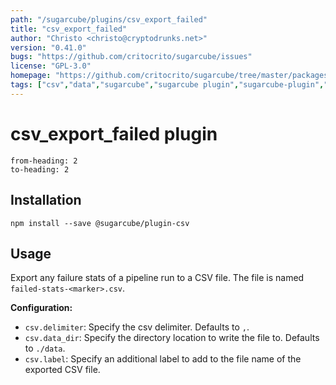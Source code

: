 ```yaml
---
path: "/sugarcube/plugins/csv_export_failed"
title: "csv_export_failed"
author: "Christo <christo@cryptodrunks.net>"
version: "0.41.0"
bugs: "https://github.com/critocrito/sugarcube/issues"
license: "GPL-3.0"
homepage: "https://github.com/critocrito/sugarcube/tree/master/packages/plugin-csv#readme"
tags: ["csv","data","sugarcube","sugarcube plugin","sugarcube-plugin","transformation"]
---
```

# csv_export_failed plugin

```toc
from-heading: 2
to-heading: 2
```

## Installation

```shell
npm install --save @sugarcube/plugin-csv
```


## Usage

Export any failure stats of a pipeline run to a CSV file. The file is named `failed-stats-<marker>.csv`.

**Configuration:**

-   `csv.delimiter`: Specify the csv delimiter. Defaults to `,`.
-   `csv.data_dir`: Specify the directory location to write the file to. Defaults to `./data`.
-   `csv.label`: Specify an additional label to add to the file name of the exported CSV file.
